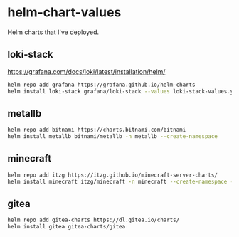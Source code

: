 # helm-chart-values

Helm charts that I've deployed.

## loki-stack

https://grafana.com/docs/loki/latest/installation/helm/

```sh
helm repo add grafana https://grafana.github.io/helm-charts
helm install loki-stack grafana/loki-stack --values loki-stack-values.yml -n loki --create-namespace
```

## metallb

```sh
helm repo add bitnami https://charts.bitnami.com/bitnami
helm install metallb bitnami/metallb -n metallb --create-namespace
```


## minecraft

```sh
helm repo add itzg https://itzg.github.io/minecraft-server-charts/
helm install minecraft itzg/minecraft -n minecraft --create-namespace --values minecraft-values.yml
```

## gitea

```sh
helm repo add gitea-charts https://dl.gitea.io/charts/
helm install gitea gitea-charts/gitea
```
